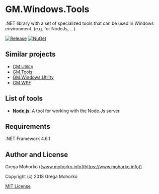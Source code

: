 # GM.Windows.Tools
.NET library with a set of specialized tools that can be used in Windows environment. (e.g. for NodeJs, ...).

[![Release](https://img.shields.io/github/release/GregaMohorko/GM.Windows.Tools.svg?style=flat-square)](https://github.com/GregaMohorko/GM.Windows.Tools/releases/latest)
[![NuGet](https://img.shields.io/nuget/v/GM.Windows.Tools.svg?style=flat-square)](https://www.nuget.org/packages/GM.Windows.Tools)

## Similar projects
- [GM.Utility](https://github.com/GregaMohorko/GM.Utility)
- [GM.Tools](https://github.com/GregaMohorko/GM.Tools)
- [GM.Windows.Utility](https://github.com/GregaMohorko/GM.Windows.Utility)
- [GM.WPF](https://github.com/GregaMohorko/GM.WPF)

## List of tools
- **[Node.js](https://github.com/GregaMohorko/GM.Windows.Tools/wiki/Node.Js)**: A tool for working with the Node.Js server.

## Requirements
.NET Framework 4.6.1

## Author and License
Grega Mohorko ([www.mohorko.info](https://www.mohorko.info))

Copyright (c) 2018 Grega Mohorko

[MIT License](./LICENSE)
